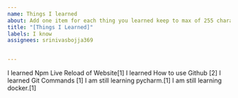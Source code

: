 ```yaml
---
name: Things I learned
about: Add one item for each thing you learned keep to max of 255 characters
title: "[Things I Learned]"
labels: I know
assignees: srinivasbojja369


---
```

I learned Npm Live Reload of Website[1]
I learned How to use Github [2]
I learned Git Commands [1]
I am still learning pycharm.[1]
I am still learning docker.[1]

